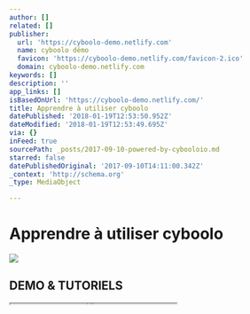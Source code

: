```yaml
---
author: []
related: []
publisher:
  url: 'https://cyboolo-demo.netlify.com'
  name: cyboolo démo
  favicon: 'https://cyboolo-demo.netlify.com/favicon-2.ico'
  domain: cyboolo-demo.netlify.com
keywords: []
description: ''
app_links: []
isBasedOnUrl: 'https://cyboolo-demo.netlify.com/'
title: Apprendre à utiliser cyboolo
datePublished: '2018-01-19T12:53:50.952Z'
dateModified: '2018-01-19T12:53:49.695Z'
via: {}
inFeed: true
sourcePath: _posts/2017-09-10-powered-by-cybooloio.md
starred: false
datePublishedOriginal: '2017-09-10T14:11:00.342Z'
_context: 'http://schema.org'
_type: MediaObject

---
```

# Apprendre à utiliser cyboolo

<article style=""><img src="https://s3-us-west-2.amazonaws.com/the-grid-img/p/4358c06e6a3fbae41cf5e25c286cebf77f1705af.png" /><h1>DEMO &amp; TUTORIELS</h1></article>

<iframe src="https://the-grid.github.io/ed-userhtml/?g=eJw9jEEKwjAQRfc5xTArBUlc17R7T1FiMuiITUIyGot4d4WWrv7nwXu2-sJZQOZMPQq9xdzdyy0UwdU5-h4RavnPTSTXzpjG4UqiOQoVnybNaUWGHjQdXXviYM3SGJRdT-MYUtPn1drhJSXBA3wUgMt55NABbgH13Z-2xg9r8ToP" height="1" style=""></iframe>